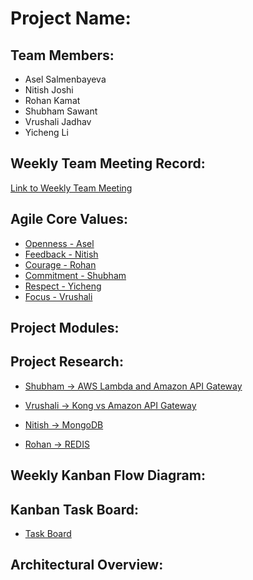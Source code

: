 # Project Name:

## Team Members:
* Asel Salmenbayeva
* Nitish Joshi
* Rohan Kamat
* Shubham Sawant
* Vrushali Jadhav
* Yicheng Li

## Weekly Team Meeting Record:
[Link to Weekly Team Meeting](https://github.com/nguyensjsu/fa18-281-code-monks/blob/master/Documentation/Minutes%20of%20Meeting.md)

## Agile Core Values:
* [Openness - Asel](https://github.com/nguyensjsu/fa18-281-code-monks/blob/master/Asel%20Salmenbayeva/Openness.md)
* [Feedback - Nitish](https://github.com/nguyensjsu/fa18-281-code-monks/blob/master/Nitish%20Joshi/Feedback_Nitish_Joshi.md)
* [Courage - Rohan](https://github.com/nguyensjsu/fa18-281-code-monks/blob/master/Rohan%20Kamat/Rohan_Kamat_Courage.md)
* [Commitment - Shubham](https://github.com/nguyensjsu/fa18-281-code-monks/blob/master/Shubham%20Sawant/Commitment-Shubham-Sawant.md)
* [Respect - Yicheng](https://github.com/nguyensjsu/fa18-281-code-monks/blob/master/Yicheng%20Li/Respect-Yicheng-Li.md)
* [Focus - Vrushali](https://github.com/nguyensjsu/fa18-281-code-monks/blob/master/Vrushali%20Jadhav/Scrum%20value%20-%20Focus.md)

## Project Modules:

## Project Research:

* [Shubham -> AWS Lambda and Amazon API Gateway](https://github.com/nguyensjsu/fa18-281-code-monks/blob/master/Shubham%20Sawant/Research/AWS%20Lambda.md)

* [Vrushali -> Kong vs Amazon API Gateway](https://github.com/nguyensjsu/fa18-281-code-monks/blob/master/Vrushali%20Jadhav/Research-KongVSAmazonAPI)

* [Nitish -> MongoDB](https://github.com/nguyensjsu/fa18-281-code-monks/blob/master/Nitish%20Joshi/Research/Mongodb.md)
* [Rohan -> REDIS ](https://github.com/nguyensjsu/fa18-281-code-monks/blob/master/Documentation/REDIS.md)


## Weekly Kanban Flow Diagram:

## Kanban Task Board:
* [Task Board](https://github.com/nguyensjsu/fa18-281-code-monks/projects/2)

## Architectural Overview:
